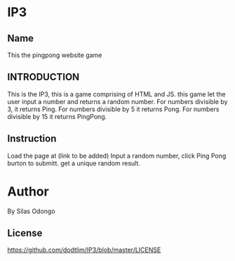 # IP3
## Name
This the pingpong website game
## INTRODUCTION
This is the IP3, this is a game comprising of HTML and JS. this game let the user input a number and returns a random number.
For numbers divisible by 3, it returns Ping. For numbers divisible by 5 it returns Pong.
For numbers divisible by 15 it returns PingPong.

## Instruction
Load the page at (link to be added)
Input a random number, click Ping Pong burton to submitt.
get a unique random result.

# Author
By Silas Odongo

## License 
https://github.com/dodtlim/IP3/blob/master/LICENSE


